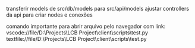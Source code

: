 transferir models de src/db/models para src/api/models
ajustar controllers da api para criar nodes e conexões


comando importante para abrir arquivo pelo navegador com link:
vscode://file/D:\Projects\LCB Project\client\scripts\test.py
textfile://file/D:\Projects\LCB Project\client\scripts\test.py